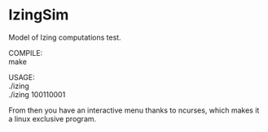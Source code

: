 # IzingSim

Model of Izing computations test.  

COMPILE:  
make

USAGE:  
./izing <string representing the spins>  
./izing 100110001  

From then you have an interactive menu thanks to ncurses, which makes it a linux exclusive program.  
